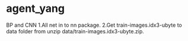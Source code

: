 # agent_yang
BP and CNN
1.All net in to nn package.
2.Get train-images.idx3-ubyte to data folder from unzip data/train-images.idx3-ubyte.zip.
